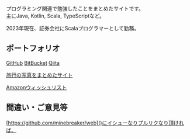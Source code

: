 プログラミング関連で勉強したことをまとめたサイトです。  
主にJava, Kotlin, Scala, TypeScriptなど。


2023年現在、証券会社にScalaプログラマーとして勤務。


## ポートフォリオ

[GitHub](https://github.com/minebreaker)
[BitBucket](https://bitbucket.org/minebreaker_tf)
[Qiita](https://qiita.com/minebreaker)

[旅行の写真をまとめたサイト](https://japan.deadcode.rip)

[Amazonウィッシュリスト](https://www.amazon.jp/hz/wishlist/ls/TU2U5BWI29NB?ref_=wl_share)


## 間違い・ご意見等
[https://github.com/minebreaker/web]()にイシューなりプルリクなり頂ければ。
